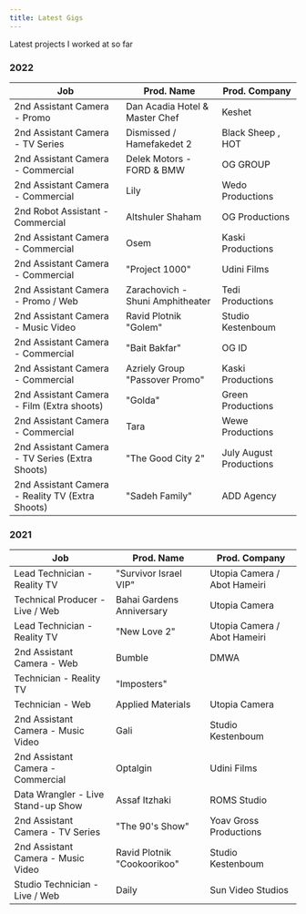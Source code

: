 ```yaml
---
title: Latest Gigs 
---
```

 Latest projects I worked at so far 
### 2022
| Job| Prod. Name | Prod. Company |
| ------ | ------ | ------ |
|2nd Assistant Camera - Promo| Dan Acadia Hotel & Master Chef | Keshet
|2nd Assistant Camera - TV Series | Dismissed / Hamefakedet 2| Black Sheep , HOT
|2nd Assistant Camera - Commercial|Delek Motors - FORD & BMW |OG GROUP
|2nd Assistant Camera - Commercial|Lily|Wedo Productions
|2nd Robot Assistant - Commercial|Altshuler Shaham|OG Productions
|2nd Assistant Camera - Commercial|Osem|Kaski Productions
|2nd Assistant Camera - Commercial|"Project 1000"|Udini Films
|2nd Assistant Camera - Promo / Web|Zarachovich - Shuni Amphitheater | Tedi Productions
|2nd Assistant Camera - Music Video|Ravid Plotnik "Golem"|Studio Kestenboum
|2nd Assistant Camera - Commercial|"Bait Bakfar"|OG ID
|2nd Assistant Camera - Commercial|Azriely Group "Passover Promo"| Kaski Productions
|2nd Assistant Camera - Film (Extra shoots) | "Golda" |Green Productions
|2nd Assistant Camera - Commercial|Tara|Wewe Productions
|2nd Assistant Camera - TV Series (Extra Shoots)|"The Good City 2"|July August Productions
|2nd Assistant Camera - Reality TV (Extra Shoots)|"Sadeh Family"| ADD Agency

### 2021
| Job| Prod. Name | Prod. Company |
| ------ | ------ | ------ |
|Lead Technician - Reality TV|"Survivor Israel VIP"|Utopia Camera / Abot Hameiri
|Technical Producer - Live / Web |Bahai Gardens Anniversary|Utopia Camera
|Lead Technician - Reality TV| "New Love 2"|Utopia Camera / Abot Hameiri 
|2nd Assistant Camera - Web |Bumble|DMWA
|Technician - Reality TV|"Imposters"||Kasinta Productions
|Technician - Web| Applied Materials|Utopia Camera
|2nd Assistant Camera - Music Video |Gali|Studio Kestenboum
|2nd Assistant Camera - Commercial|Optalgin|Udini Films
|Data Wrangler - Live Stand-up Show|Assaf Itzhaki|ROMS Studio
|2nd Assistant Camera - TV Series |"The 90's Show"| Yoav Gross Productions
|2nd Assistant Camera - Music Video|Ravid Plotnik "Cookoorikoo"|Studio Kestenboum
|Studio Technician - Live / Web|Daily| Sun Video Studios

